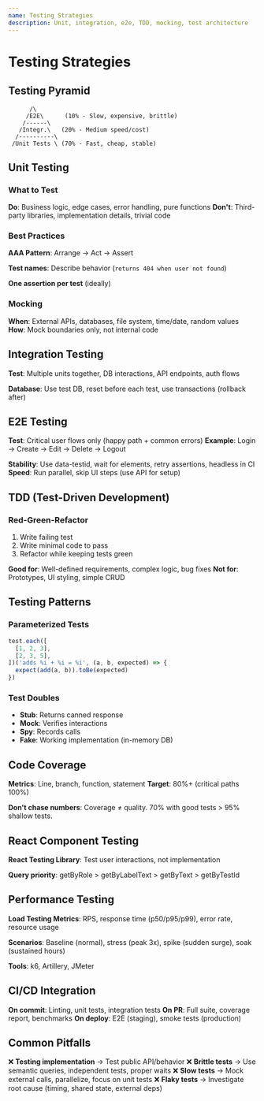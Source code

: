 ```yaml
---
name: Testing Strategies
description: Unit, integration, e2e, TDD, mocking, test architecture
---
```


# Testing Strategies

## Testing Pyramid
```
      /\
     /E2E\      (10% - Slow, expensive, brittle)
    /------\
   /Integr.\   (20% - Medium speed/cost)
  /----------\
 /Unit Tests \ (70% - Fast, cheap, stable)
```

## Unit Testing

### What to Test
**Do**: Business logic, edge cases, error handling, pure functions
**Don't**: Third-party libraries, implementation details, trivial code

### Best Practices

**AAA Pattern**: Arrange → Act → Assert

**Test names**: Describe behavior (`returns 404 when user not found`)

**One assertion per test** (ideally)

### Mocking

**When**: External APIs, databases, file system, time/date, random values
**How**: Mock boundaries only, not internal code

## Integration Testing

**Test**: Multiple units together, DB interactions, API endpoints, auth flows

**Database**: Use test DB, reset before each test, use transactions (rollback after)

## E2E Testing

**Test**: Critical user flows only (happy path + common errors)
**Example**: Login → Create → Edit → Delete → Logout

**Stability**: Use data-testid, wait for elements, retry assertions, headless in CI
**Speed**: Run parallel, skip UI steps (use API for setup)

## TDD (Test-Driven Development)

### Red-Green-Refactor
1. Write failing test
2. Write minimal code to pass
3. Refactor while keeping tests green

**Good for**: Well-defined requirements, complex logic, bug fixes
**Not for**: Prototypes, UI styling, simple CRUD

## Testing Patterns

### Parameterized Tests
```javascript
test.each([
  [1, 2, 3],
  [2, 3, 5],
])('adds %i + %i = %i', (a, b, expected) => {
  expect(add(a, b)).toBe(expected)
})
```

### Test Doubles
- **Stub**: Returns canned response
- **Mock**: Verifies interactions
- **Spy**: Records calls
- **Fake**: Working implementation (in-memory DB)

## Code Coverage

**Metrics**: Line, branch, function, statement
**Target**: 80%+ (critical paths 100%)

**Don't chase numbers**: Coverage ≠ quality. 70% with good tests > 95% shallow tests.

## React Component Testing

**React Testing Library**: Test user interactions, not implementation

**Query priority**: getByRole > getByLabelText > getByText > getByTestId

## Performance Testing

**Load Testing Metrics**: RPS, response time (p50/p95/p99), error rate, resource usage

**Scenarios**: Baseline (normal), stress (peak 3x), spike (sudden surge), soak (sustained hours)

**Tools**: k6, Artillery, JMeter

## CI/CD Integration

**On commit**: Linting, unit tests, integration tests
**On PR**: Full suite, coverage report, benchmarks
**On deploy**: E2E (staging), smoke tests (production)

## Common Pitfalls

❌ **Testing implementation** → Test public API/behavior
❌ **Brittle tests** → Use semantic queries, independent tests, proper waits
❌ **Slow tests** → Mock external calls, parallelize, focus on unit tests
❌ **Flaky tests** → Investigate root cause (timing, shared state, external deps)
